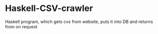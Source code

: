 # Haskell-CSV-crawler
Haskell program, which gets cvs from website, puts it into DB and returns from on request
